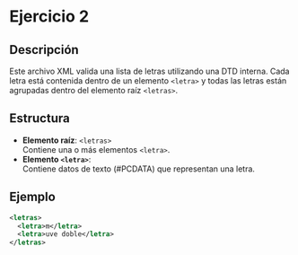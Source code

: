 # Ejercicio 2

## Descripción
Este archivo XML valida una lista de letras utilizando una DTD interna. Cada letra está contenida dentro de un elemento `<letra>` y todas las letras están agrupadas dentro del elemento raíz `<letras>`.

## Estructura
- **Elemento raíz**: `<letras>`  
  Contiene una o más elementos `<letra>`.
- **Elemento `<letra>`**:  
  Contiene datos de texto (#PCDATA) que representan una letra.

## Ejemplo
```xml
<letras>
  <letra>m</letra>
  <letra>uve doble</letra>
</letras>
```
